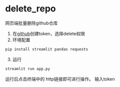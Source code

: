 # delete_repo
网页端批量删除github仓库

1. 在[github](https://github.com/settings/tokens)创建token，选择delete权限
2. 环境配置
```python
pip install streamlit pandas requests
```
3. 运行
```python
streamlit run app.py
```
运行后点击终端中的 http链接即可进行操作。
输入token